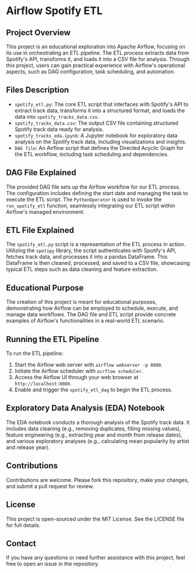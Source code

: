 # Airflow Spotify ETL

## Project Overview
This project is an educational exploration into Apache Airflow, focusing on its use in orchestrating an ETL pipeline. The ETL process extracts data from Spotify's API, transforms it, and loads it into a CSV file for analysis. Through this project, users can gain practical experience with Airflow's operational aspects, such as DAG configuration, task scheduling, and automation.

## Files Description
- `spotify_etl.py`: The core ETL script that interfaces with Spotify's API to extract track data, transforms it into a structured format, and loads the data into `spotify_tracks_data.csv`.
- `spotify_tracks_data.csv`: The output CSV file containing structured Spotify track data ready for analysis.
- `spotify_tracks_eda.ipynb`: A Jupyter notebook for exploratory data analysis on the Spotify track data, including visualizations and insights.
- `DAG file`: An Airflow script that defines the Directed Acyclic Graph for the ETL workflow, including task scheduling and dependencies.

## DAG File Explained
The provided DAG file sets up the Airflow workflow for our ETL process. The configuration includes defining the start date and managing the task to execute the ETL script. The `PythonOperator` is used to invoke the `run_spotify_etl` function, seamlessly integrating our ETL script within Airflow's managed environment.

## ETL File Explained
The `spotify_etl.py` script is a representation of the ETL process in action. Utilizing the `spotipy` library, the script authenticates with Spotify's API, fetches track data, and processes it into a pandas DataFrame. This DataFrame is then cleaned, processed, and saved to a CSV file, showcasing typical ETL steps such as data cleaning and feature extraction.

## Educational Purpose
The creation of this project is meant for educational purposes, demonstrating how Airflow can be employed to schedule, execute, and manage data workflows. The DAG file and ETL script provide concrete examples of Airflow's functionalities in a real-world ETL scenario.

## Running the ETL Pipeline
To run the ETL pipeline:
1. Start the Airflow web server with `airflow webserver -p 8080`.
2. Initiate the Airflow scheduler with `airflow scheduler`.
3. Access the Airflow UI through your web browser at `http://localhost:8080`.
4. Enable and trigger the `spotify_etl_dag` to begin the ETL process.

## Exploratory Data Analysis (EDA) Notebook
The EDA notebook conducts a thorough analysis of the Spotify track data. It includes data cleaning (e.g., removing duplicates, filling missing values), feature engineering (e.g., extracting year and month from release dates), and various exploratory analyses (e.g., calculating mean popularity by artist and release year).

## Contributions
Contributions are welcome. Please fork this repository, make your changes, and submit a pull request for review.

## License
This project is open-sourced under the MIT License. See the LICENSE file for full details.

## Contact
If you have any questions or need further assistance with this project, feel free to open an issue in the repository.


